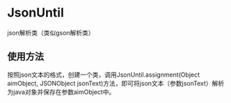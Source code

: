 # JsonUntil
json解析类（类似gson解析类）
## 使用方法 
按照json文本的格式，创建一个类，调用JsonUntil.assignment(Object aimObject, JSONObject jsonText)方法，即可将json文本（参数jsonText）解析为java对象并保存在参数aimObject中。
